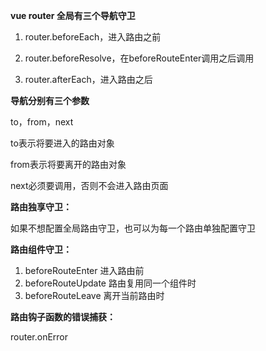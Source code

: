 **vue router 全局有三个导航守卫**

1. router.beforeEach，进入路由之前

2. router.beforeResolve，在beforeRouteEnter调用之后调用

3. router.afterEach，进入路由之后

   

**导航分别有三个参数**

to，from，next

to表示将要进入的路由对象

from表示将要离开的路由对象

next必须要调用，否则不会进入路由页面



**路由独享守卫：**

如果不想配置全局路由守卫，也可以为每一个路由单独配置守卫



**路由组件守卫：**

1. beforeRouteEnter  进入路由前
2. beforeRouteUpdate 路由复用同一个组件时
3. beforeRouteLeave 离开当前路由时



**路由钩子函数的错误捕获：**

router.onError

